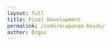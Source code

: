 ```yaml
---
layout: full
title: Final Development
permalink: /code/ocapunam-boids/
author: Ozguc
---
```

<script deferred type="module">

import * as THREE from '../ocapunam/module.js'
import {Boid, Swarm} from '../ocapunam/boids.js'


let scene, camera
let rtTexture 
let swarm

let sWidth = window.innerWidth
let sHeight = window.innerHeight

let boidCount = 100

let renderer = new THREE.WebGLRenderer( { preserveDrawingBuffer: true } )
    renderer.setPixelRatio( window.devicePixelRatio );
    renderer.setSize(sWidth, sHeight)
    renderer.autoClear = false;


    document.body.appendChild(renderer.domElement)

function init(){
    
    scene = new THREE.Scene()

    camera = new THREE.OrthographicCamera( 0, sWidth, 0, sHeight, -10000, 10000 )
    camera.position.z = 1000

    swarm = new Swarm(sWidth, sHeight)
    swarm.createBoids(scene, boidCount)
    swarm.id = setInterval(swarm.animate, 10000)

    rtTexture = new THREE.WebGLRenderTarget( window.innerWidth, window.innerHeight, { minFilter: THREE.LinearFilter, magFilter: THREE.NearestFilter, format: THREE.RGBFormat } )
    

}
    
function animate(){
    requestAnimationFrame(animate)
    swarm.animate()
    console.log(rtTexture)
    render()
}

function render() { 
    renderer.render(scene, camera)
    renderer.render(scene,camera,rtTexture)
} 
    
    init()
    animate()

</script>

